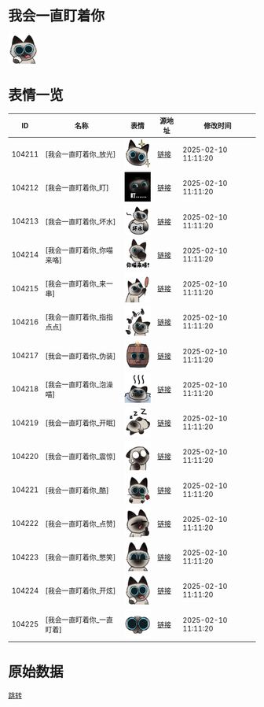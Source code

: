 # 我会一直盯着你

<img src="./cover.png" height="60" alt="cover" />

# 表情一览

|ID|名称|表情|源地址|修改时间|
|----|----|----|----|----|
|104211|[我会一直盯着你_放光]|<img src="./pic/104211_%5B我会一直盯着你_放光%5D.png" height="60" alt="放光"/>|[链接](https://i0.hdslb.com/bfs/garb/2feac6eca6154a8248611ae99f91ad3a2c67073e.png)|2025-02-10 11:11:20|
|104212|[我会一直盯着你_盯]|<img src="./pic/104212_%5B我会一直盯着你_盯%5D.png" height="60" alt="盯"/>|[链接](https://i0.hdslb.com/bfs/garb/79360fad1cab79495fb18915abc4c5f8d43c1f50.png)|2025-02-10 11:11:20|
|104213|[我会一直盯着你_坏水]|<img src="./pic/104213_%5B我会一直盯着你_坏水%5D.png" height="60" alt="坏水"/>|[链接](https://i0.hdslb.com/bfs/garb/cd54f0ee18a0d378b80abaed25414cf0c6294a97.png)|2025-02-10 11:11:20|
|104214|[我会一直盯着你_你喵来咯]|<img src="./pic/104214_%5B我会一直盯着你_你喵来咯%5D.png" height="60" alt="你喵来咯"/>|[链接](https://i0.hdslb.com/bfs/garb/0c2d9747ed65251b61601d0fa1d194178936a045.png)|2025-02-10 11:11:20|
|104215|[我会一直盯着你_来一串]|<img src="./pic/104215_%5B我会一直盯着你_来一串%5D.png" height="60" alt="来一串"/>|[链接](https://i0.hdslb.com/bfs/garb/495c4d5ade4f665956be8c28aba1ee02b70f8f7e.png)|2025-02-10 11:11:20|
|104216|[我会一直盯着你_指指点点]|<img src="./pic/104216_%5B我会一直盯着你_指指点点%5D.png" height="60" alt="指指点点"/>|[链接](https://i0.hdslb.com/bfs/garb/0580ee6baeec7fdc428c06a942d5334f8c0046b0.png)|2025-02-10 11:11:20|
|104217|[我会一直盯着你_伪装]|<img src="./pic/104217_%5B我会一直盯着你_伪装%5D.png" height="60" alt="伪装"/>|[链接](https://i0.hdslb.com/bfs/garb/b9de3e3ffa659aba44f4d70ab3b2cdf6cbf68d54.png)|2025-02-10 11:11:20|
|104218|[我会一直盯着你_泡澡喵]|<img src="./pic/104218_%5B我会一直盯着你_泡澡喵%5D.png" height="60" alt="泡澡喵"/>|[链接](https://i0.hdslb.com/bfs/garb/431f1238f097b2b24cdaddbba1385816db45e796.png)|2025-02-10 11:11:20|
|104219|[我会一直盯着你_开眠]|<img src="./pic/104219_%5B我会一直盯着你_开眠%5D.png" height="60" alt="开眠"/>|[链接](https://i0.hdslb.com/bfs/garb/05ea379c8504dae298f202d3f9e831a1daa60b10.png)|2025-02-10 11:11:20|
|104220|[我会一直盯着你_震惊]|<img src="./pic/104220_%5B我会一直盯着你_震惊%5D.png" height="60" alt="震惊"/>|[链接](https://i0.hdslb.com/bfs/garb/895a53adc840588fe057e569d32871d55419c942.png)|2025-02-10 11:11:20|
|104221|[我会一直盯着你_酷]|<img src="./pic/104221_%5B我会一直盯着你_酷%5D.png" height="60" alt="酷"/>|[链接](https://i0.hdslb.com/bfs/garb/d1e737055757f37bf40f72e0a86e1ea409fb8c0d.png)|2025-02-10 11:11:20|
|104222|[我会一直盯着你_点赞]|<img src="./pic/104222_%5B我会一直盯着你_点赞%5D.png" height="60" alt="点赞"/>|[链接](https://i0.hdslb.com/bfs/garb/45c880628d344d9ff27c64dff36fbd4e42e1c889.png)|2025-02-10 11:11:20|
|104223|[我会一直盯着你_憋笑]|<img src="./pic/104223_%5B我会一直盯着你_憋笑%5D.png" height="60" alt="憋笑"/>|[链接](https://i0.hdslb.com/bfs/garb/f5f1b72813d6555c777b6f46c7805e6141f84e00.png)|2025-02-10 11:11:20|
|104224|[我会一直盯着你_开炫]|<img src="./pic/104224_%5B我会一直盯着你_开炫%5D.png" height="60" alt="开炫"/>|[链接](https://i0.hdslb.com/bfs/garb/44527c7e6b7ad43d47e72ef54b1cec1212fdd4e9.png)|2025-02-10 11:11:20|
|104225|[我会一直盯着你_一直盯着]|<img src="./pic/104225_%5B我会一直盯着你_一直盯着%5D.png" height="60" alt="一直盯着"/>|[链接](https://i0.hdslb.com/bfs/garb/fad51303e89fc77deb5e6a7c8ca04d7a2ff2adb8.png)|2025-02-10 11:11:20|

# 原始数据

[跳转](./raw.json)

